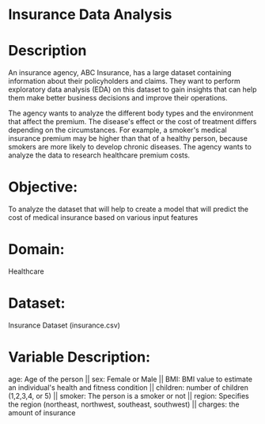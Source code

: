 # Insurance Data Analysis

# Description

An insurance agency, ABC Insurance, has a large dataset containing information about their policyholders and claims. They want to perform exploratory data analysis (EDA) on this dataset to gain insights that can help them make better business decisions and improve their operations.

The agency wants to analyze the different body types and the environment that affect the premium. The disease's effect or the cost of treatment differs depending on the circumstances. For example, a smoker's medical insurance premium may be higher than that of a healthy person, because smokers are more likely to develop chronic diseases. The agency wants to analyze the data to research healthcare premium costs.

 
# Objective: 

To analyze the dataset that will help to create a model that will predict the cost of medical insurance based on various input features

# Domain: 

Healthcare

# Dataset: 

Insurance Dataset (insurance.csv)

# Variable Description:

age:	Age of the person ||
sex:	Female or Male ||
BMI: BMI value to estimate an individual's health and fitness condition ||
children: number of children (1,2,3,4, or 5) ||
smoker:	The person is a smoker or not ||
region:	Specifies the region (northeast, northwest, southeast, southwest) ||
charges:	the amount of insurance


